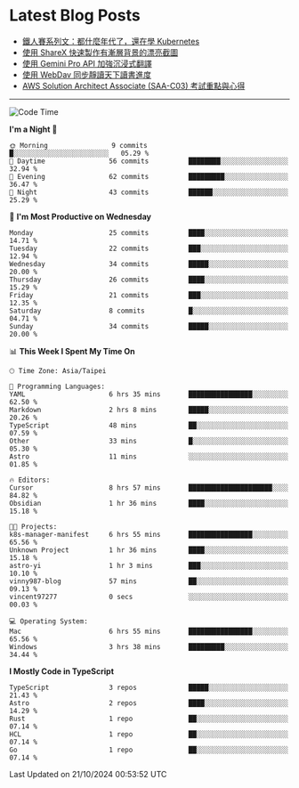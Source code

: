 # Latest Blog Posts
<!-- BLOG-POST-LIST:START -->
- [鐵人賽系列文：都什麼年代了，還在學 Kubernetes](https://www.vinny987.xyz/blog/2024/ithome-ironman-2024-thoughts/)
- [使用 ShareX 快速製作有漸層背景的漂亮截圖](https://www.vinny987.xyz/blog/2024/use-sharex-to-quickly-create-beautiful-screenshots-with-gradient-backgrounds/)
- [使用 Gemini Pro API 加強沉浸式翻譯](https://www.vinny987.xyz/blog/2024/enhance-immersive-translation-using-the-gemini-pro-api/)
- [使用 WebDav 同步靜讀天下讀書進度](https://www.vinny987.xyz/blog/2024/use-webdav-to-sync-reading-progress-on-moon-app/)
- [AWS Solution Architect Associate &lpar;SAA-C03&rpar; 考試重點與心得](https://www.vinny987.xyz/blog/2024/key-points-and-insights-on-the-aws-solution-architect-associate-saa-c03-exam/)
<!-- BLOG-POST-LIST:END -->

---

<!--START_SECTION:waka-->
![Code Time](http://img.shields.io/badge/Code%20Time-420%20hrs%2035%20mins-blue)

**I'm a Night 🦉** 

```text
🌞 Morning                9 commits           █░░░░░░░░░░░░░░░░░░░░░░░░   05.29 % 
🌆 Daytime                56 commits          ████████░░░░░░░░░░░░░░░░░   32.94 % 
🌃 Evening                62 commits          █████████░░░░░░░░░░░░░░░░   36.47 % 
🌙 Night                  43 commits          ██████░░░░░░░░░░░░░░░░░░░   25.29 % 
```
📅 **I'm Most Productive on Wednesday** 

```text
Monday                   25 commits          ████░░░░░░░░░░░░░░░░░░░░░   14.71 % 
Tuesday                  22 commits          ███░░░░░░░░░░░░░░░░░░░░░░   12.94 % 
Wednesday                34 commits          █████░░░░░░░░░░░░░░░░░░░░   20.00 % 
Thursday                 26 commits          ████░░░░░░░░░░░░░░░░░░░░░   15.29 % 
Friday                   21 commits          ███░░░░░░░░░░░░░░░░░░░░░░   12.35 % 
Saturday                 8 commits           █░░░░░░░░░░░░░░░░░░░░░░░░   04.71 % 
Sunday                   34 commits          █████░░░░░░░░░░░░░░░░░░░░   20.00 % 
```


📊 **This Week I Spent My Time On** 

```text
🕑︎ Time Zone: Asia/Taipei

💬 Programming Languages: 
YAML                     6 hrs 35 mins       ████████████████░░░░░░░░░   62.50 % 
Markdown                 2 hrs 8 mins        █████░░░░░░░░░░░░░░░░░░░░   20.26 % 
TypeScript               48 mins             ██░░░░░░░░░░░░░░░░░░░░░░░   07.59 % 
Other                    33 mins             █░░░░░░░░░░░░░░░░░░░░░░░░   05.30 % 
Astro                    11 mins             ░░░░░░░░░░░░░░░░░░░░░░░░░   01.85 % 

🔥 Editors: 
Cursor                   8 hrs 57 mins       █████████████████████░░░░   84.82 % 
Obsidian                 1 hr 36 mins        ████░░░░░░░░░░░░░░░░░░░░░   15.18 % 

🐱‍💻 Projects: 
k8s-manager-manifest     6 hrs 55 mins       ████████████████░░░░░░░░░   65.56 % 
Unknown Project          1 hr 36 mins        ████░░░░░░░░░░░░░░░░░░░░░   15.18 % 
astro-yi                 1 hr 3 mins         ███░░░░░░░░░░░░░░░░░░░░░░   10.10 % 
vinny987-blog            57 mins             ██░░░░░░░░░░░░░░░░░░░░░░░   09.13 % 
vincent97277             0 secs              ░░░░░░░░░░░░░░░░░░░░░░░░░   00.03 % 

💻 Operating System: 
Mac                      6 hrs 55 mins       ████████████████░░░░░░░░░   65.56 % 
Windows                  3 hrs 38 mins       █████████░░░░░░░░░░░░░░░░   34.44 % 
```

**I Mostly Code in TypeScript** 

```text
TypeScript               3 repos             █████░░░░░░░░░░░░░░░░░░░░   21.43 % 
Astro                    2 repos             ████░░░░░░░░░░░░░░░░░░░░░   14.29 % 
Rust                     1 repo              ██░░░░░░░░░░░░░░░░░░░░░░░   07.14 % 
HCL                      1 repo              ██░░░░░░░░░░░░░░░░░░░░░░░   07.14 % 
Go                       1 repo              ██░░░░░░░░░░░░░░░░░░░░░░░   07.14 % 
```




 Last Updated on 21/10/2024 00:53:52 UTC
<!--END_SECTION:waka-->

<!--
**vincent97277/vincent97277** is a ✨ _special_ ✨ repository because its `README.md` (this file) appears on your GitHub profile.

Here are some ideas to get you started:

- 🔭 I’m currently working on ...
- 🌱 I’m currently learning ...
- 👯 I’m looking to collaborate on ...
- 🤔 I’m looking for help with ...
- 💬 Ask me about ...
- 📫 How to reach me: ...
- 😄 Pronouns: ...
- ⚡ Fun fact: ...
-->
